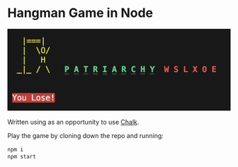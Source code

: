 # Hangman Game in Node

!["hangman image"](./hangman.png)

Written using as an opportunity to use [Chalk](https://www.npmjs.com/package/chalk).

Play the game by cloning down the repo and running:

```
npm i
npm start
```
